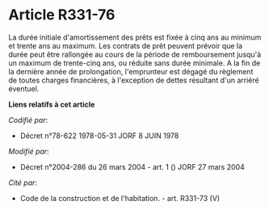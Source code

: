 # Article R331-76

La durée initiale d'amortissement des prêts est fixée à cinq ans au minimum et trente ans au maximum. Les contrats de prêt
peuvent prévoir que la durée peut être rallongée au cours de la période de remboursement jusqu'à un maximum de trente-cinq
ans, ou réduite sans durée minimale. A la fin de la dernière année de prolongation, l'emprunteur est dégagé du règlement de
toutes charges financières, à l'exception de dettes résultant d'un arriéré éventuel.

**Liens relatifs à cet article**

_Codifié par_:

  - Décret n°78-622 1978-05-31 JORF 8 JUIN 1978

_Modifié par_:

  - Décret n°2004-286 du 26 mars 2004 - art. 1 () JORF 27 mars 2004

_Cité par_:

  - Code de la construction et de l'habitation. - art. R331-73 (V)

